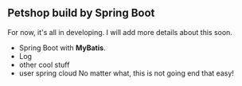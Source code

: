 ## Petshop build by Spring Boot

For now, it's all in developing. I will add more details about this soon.

  * Spring Boot with **MyBatis**.
  * Log
  * other cool stuff
  * user spring cloud
No matter what, this is not going end that easy!
